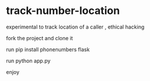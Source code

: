 # track-number-location
experimental to track location of a caller , ethical hacking

fork the project and clone it

run pip install phonenumbers flask

run python app.py

enjoy
